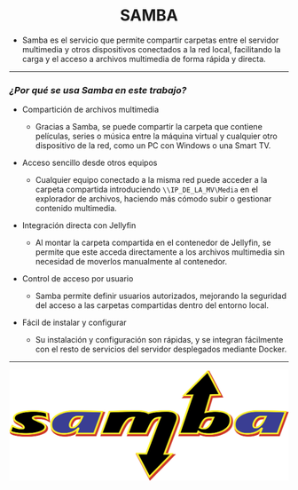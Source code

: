 <h1 align="center">SAMBA</h1>

- Samba es el servicio que permite compartir carpetas entre el servidor multimedia y otros dispositivos conectados a la red local, facilitando la carga y el acceso a archivos multimedia de forma rápida y directa.

---

### *¿Por qué se usa Samba en este trabajo?*

- Compartición de archivos multimedia
    - Gracias a Samba, se puede compartir la carpeta que contiene películas, series o música entre la máquina virtual y cualquier otro dispositivo de la red, como un PC con Windows o una Smart TV.

- Acceso sencillo desde otros equipos
    - Cualquier equipo conectado a la misma red puede acceder a la carpeta compartida introduciendo `\\IP_DE_LA_MV\Media` en el explorador de archivos, haciendo más cómodo subir o gestionar contenido multimedia.

- Integración directa con Jellyfin
    - Al montar la carpeta compartida en el contenedor de Jellyfin, se permite que este acceda directamente a los archivos multimedia sin necesidad de moverlos manualmente al contenedor.

- Control de acceso por usuario
    - Samba permite definir usuarios autorizados, mejorando la seguridad del acceso a las carpetas compartidas dentro del entorno local.

- Fácil de instalar y configurar
    - Su instalación y configuración son rápidas, y se integran fácilmente con el resto de servicios del servidor desplegados mediante Docker.

---

<p align="center">
  <img src="/MainFolder/img/samba.png" alt="SAMBA" width="800" height="200">
</p>

